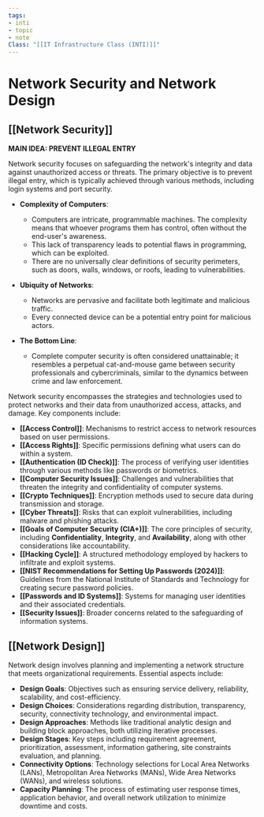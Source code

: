 ```yaml
---
tags:
- inti
- topic
- note
Class: "[[IT Infrastructure Class (INTI)]]"
---
```


# Network Security and Network Design

## [[Network Security]]

**MAIN IDEA: PREVENT ILLEGAL ENTRY**

Network security focuses on safeguarding the network's integrity and data against unauthorized access or threats. The primary objective is to prevent illegal entry, which is typically achieved through various methods, including login systems and port security.

- **Complexity of Computers**:
    
    - Computers are intricate, programmable machines. The complexity means that whoever programs them has control, often without the end-user's awareness.
    - This lack of transparency leads to potential flaws in programming, which can be exploited.
    - There are no universally clear definitions of security perimeters, such as doors, walls, windows, or roofs, leading to vulnerabilities.
- **Ubiquity of Networks**:
    
    - Networks are pervasive and facilitate both legitimate and malicious traffic.
    - Every connected device can be a potential entry point for malicious actors.
- **The Bottom Line**:
    
    - Complete computer security is often considered unattainable; it resembles a perpetual cat-and-mouse game between security professionals and cybercriminals, similar to the dynamics between crime and law enforcement.



Network security encompasses the strategies and technologies used to protect networks and their data from unauthorized access, attacks, and damage. Key components include:

- **[[Access Control]]**: Mechanisms to restrict access to network resources based on user permissions.
- **[[Access Rights]]**: Specific permissions defining what users can do within a system.
- **[[Authentication (ID Check)]]**: The process of verifying user identities through various methods like passwords or biometrics.
- **[[Computer Security Issues]]**: Challenges and vulnerabilities that threaten the integrity and confidentiality of computer systems.
- **[[Crypto Techniques]]**: Encryption methods used to secure data during transmission and storage.
- **[[Cyber Threats]]**: Risks that can exploit vulnerabilities, including malware and phishing attacks.
- **[[Goals of Computer Security (CIA+)]]**: The core principles of security, including **Confidentiality**, **Integrity**, and **Availability**, along with other considerations like accountability.
- **[[Hacking Cycle]]**: A structured methodology employed by hackers to infiltrate and exploit systems.
- **[[NIST Recommendations for Setting Up Passwords (2024)]]**: Guidelines from the National Institute of Standards and Technology for creating secure password policies.
- **[[Passwords and ID Systems]]**: Systems for managing user identities and their associated credentials.
- **[[Security Issues]]**: Broader concerns related to the safeguarding of information systems.


## [[Network Design]]
Network design involves planning and implementing a network structure that meets organizational requirements. Essential aspects include:

- **Design Goals**: Objectives such as ensuring service delivery, reliability, scalability, and cost-efficiency.
- **Design Choices**: Considerations regarding distribution, transparency, security, connectivity technology, and environmental impact.
- **Design Approaches**: Methods like traditional analytic design and building block approaches, both utilizing iterative processes.
- **Design Stages**: Key steps including requirement agreement, prioritization, assessment, information gathering, site constraints evaluation, and planning.
- **Connectivity Options**: Technology selections for Local Area Networks (LANs), Metropolitan Area Networks (MANs), Wide Area Networks (WANs), and wireless solutions.
- **Capacity Planning**: The process of estimating user response times, application behavior, and overall network utilization to minimize downtime and costs.
